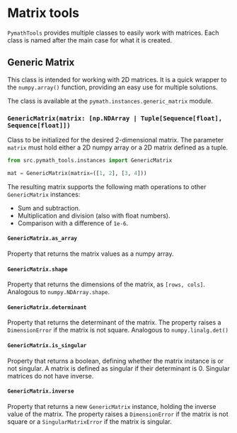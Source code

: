 # Matrix tools

`PymathTools` provides multiple classes to easily work with matrices.
Each class is named after the main case for what it is created.

## Generic Matrix

This class is intended for working with 2D matrices.
It is a quick wrapper to the `numpy.array()` function, providing an easy use for multiple solutions.

The class is available at the `pymath.instances.generic_matrix` module.

### `GenericMatrix(matrix: [np.NDArray | Tuple[Sequence[float], Sequence[float]])`

Class to be initialized for the desired 2-dimensional matrix.
The parameter `matrix` must hold either a 2D numpy array or a 2D matrix defined as a tuple.

```python
from src.pymath_tools.instances import GenericMatrix

mat = GenericMatrix(matrix=([1, 2], [3, 4]))
```

The resulting matrix supports the following math operations to other `GenericMatrix` instances:
* Sum and subtraction.
* Multiplication and division (also with float numbers).
* Comparison with a difference of `1e-6`.

#### `GenericMatrix.as_array`

Property that returns the matrix values as a numpy array.

#### `GenericMatrix.shape`

Property that returns the dimensions of the matrix, as `[rows, cols]`.
Analogous to `numpy.NDArray.shape`. 

#### `GenericMatrix.determinant`

Property that returns the determinant of the matrix.
The property raises a `DimensionError` if the matrix is not square.
Analogous to `numpy.linalg.det()`

#### `GenericMatrix.is_singular`

Property that returns a boolean, defining whether the matrix instance is or not singular.
A matrix is defined as singular if their determinant is 0.
Singular matrices do not have inverse.

#### `GenericMatrix.inverse`

Property that returns a new `GenericMatrix` instance, holding the inverse value of the matrix.
The property raises a `DimensionError` if the matrix is not square or a `SingularMatrixError` if the matrix is singular.
